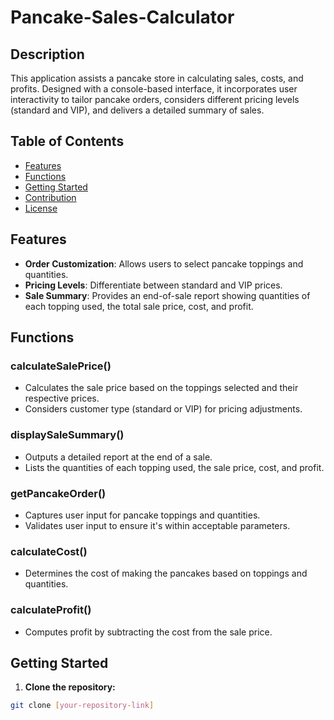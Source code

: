 # Pancake-Sales-Calculator

## Description

This application assists a pancake store in calculating sales, costs, and profits. Designed with a console-based interface, it incorporates user interactivity to tailor pancake orders, considers different pricing levels (standard and VIP), and delivers a detailed summary of sales.

## Table of Contents

- [Features](#features)
- [Functions](#functions)
- [Getting Started](#getting-started)
- [Contribution](#contribution)
- [License](#license)

## Features

- **Order Customization**: Allows users to select pancake toppings and quantities.
- **Pricing Levels**: Differentiate between standard and VIP prices.
- **Sale Summary**: Provides an end-of-sale report showing quantities of each topping used, the total sale price, cost, and profit.

## Functions

### calculateSalePrice()

- Calculates the sale price based on the toppings selected and their respective prices.
- Considers customer type (standard or VIP) for pricing adjustments.

### displaySaleSummary()

- Outputs a detailed report at the end of a sale.
- Lists the quantities of each topping used, the sale price, cost, and profit.

### getPancakeOrder()

- Captures user input for pancake toppings and quantities.
- Validates user input to ensure it's within acceptable parameters.

### calculateCost()

- Determines the cost of making the pancakes based on toppings and quantities.

### calculateProfit()

- Computes profit by subtracting the cost from the sale price.

## Getting Started

1. **Clone the repository:**
```bash
git clone [your-repository-link]
